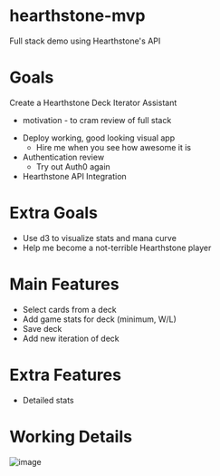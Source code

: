 # hearthstone-mvp
Full stack demo using Hearthstone's API

# Goals
Create a Hearthstone Deck Iterator Assistant
* motivation - to cram review of full stack
- Deploy working, good looking visual app
  - Hire me when you see how awesome it is
- Authentication review
  - Try out Auth0 again
- Hearthstone API Integration 

# Extra Goals
- Use d3 to visualize stats and mana curve
- Help me become a not-terrible Hearthstone player

# Main Features
- Select cards from a deck
- Add game stats for deck (minimum, W/L)
- Save deck
- Add new iteration of deck

# Extra Features
- Detailed stats

# Working Details
![image](https://cloud.githubusercontent.com/assets/12904628/25383598/b025d29c-2971-11e7-98fb-63e94c6a32e5.png)
